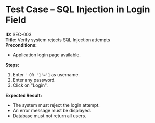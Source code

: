 # Test Case – SQL Injection in Login Field

**ID:** SEC-003  
**Title:** Verify system rejects SQL Injection attempts  
**Preconditions:**  
- Application login page available.  

**Steps:**  
1. Enter `' OR '1'='1` as username.  
2. Enter any password.  
3. Click on "Login".  

**Expected Result:**  
- The system must reject the login attempt.  
- An error message must be displayed.  
- Database must not return all users.  

